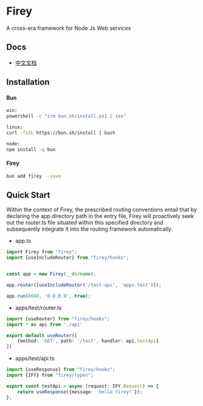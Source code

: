 # Firey

A cross-era framework for Node Js Web services

## Docs

- [中文文档](http://firey.ziyilike.com/)

## Installation

#### Bun

```bash
win:
powershell -c "irm bun.sh/install.ps1 | iex"

linux:
curl -fsSL https://bun.sh/install | bash

node:
npm install -g bun
```

#### Firey

```bash
bun add firey --save
```

## Quick Start

Within the context of Firey, the prescribed routing conventions entail that by declaring the app directory path in the
entry file, Firey will proactively seek out the router.ts file situated within this specified directory and
subsequently integrate it into the routing framework automatically.

- app.ts

```ts
import Firey from "firey";
import {useIncludeRouter} from "firey/hooks";


const app = new Firey(__dirname);

app.router([useIncludeRouter('/test-api', 'apps.test')]);

app.run(8088, '0.0.0.0', true);
```

- apps/test/router.ts

```ts
import {useRouter} from "firey/hooks";
import * as api from './api'

export default useRouter([
    {method: 'GET', path: '/test', handler: api.testApi}
])
```

- apps/test/api.ts

```ts
import {useResponse} from "firey/hooks";
import {IFY} from "firey/types";

export const testApi = async (request: IFY.Request) => {
    return useResponse({message: 'hello firey!'});
};
```
